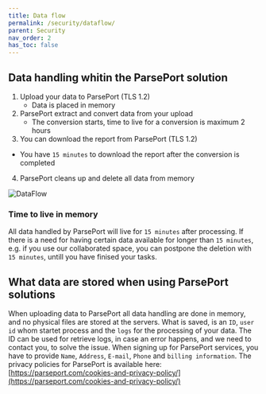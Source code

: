 ```yaml
---
title: Data flow
permalink: /security/dataflow/
parent: Security
nav_order: 2
has_toc: false
---
```


## Data handling whitin the ParsePort solution


1. Upload your data to ParsePort (TLS 1.2)
   - Data is placed in memory
2. ParsePort extract and convert data from your upload
   - The conversion starts, time to live for a conversion is maximum 2 hours
3. You can download the report from ParsePort (TLS 1.2)
  - You have `15 minutes` to download the report after the conversion is completed
4. ParsePort cleans up and delete all data from memory


![DataFlow](../../images/dataflow.png "Typical flow for data send to ParsePort")


### Time to live in memory
All data handled by ParsePort will live for `15 minutes` after processing. If there is a need for having certain data available for longer than `15 minutes`, e.g. if you use our collaborated space, you can postpone the deletion with `15 minutes`, untill you have finised your tasks.

## What data are stored when using ParsePort solutions
When uploading data to ParsePort all data handling are done in memory, and no physical files are stored at the servers. What is saved, is an `ID`, `user id` whom startet process and the `logs` for the processing of your data. The ID can be used for retrieve logs, in case an error happens, and we need to contact you, to solve the issue. When signing up for ParsePort services, you have to provide `Name`, `Address`, `E-mail`, `Phone` and `billing information`. The privacy policies for ParsePort is available here: [https://parseport.com/cookies-and-privacy-policy/](https://parseport.com/cookies-and-privacy-policy/)
